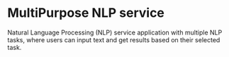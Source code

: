 # MultiPurpose NLP service
Natural Language Processing (NLP) service application with multiple NLP tasks, where users can input text and get results based on their selected task.
